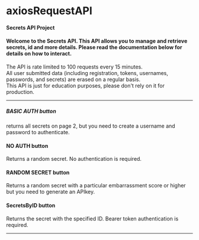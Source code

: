 # axiosRequestAPI

#### Secrets API Project
#### Welcome to the Secrets API. This API allows you to manage and retrieve secrets, id and more details. Please read the documentation below for details on how to interact.

The API is rate limited to 100 requests every 15 minutes.<br>
All user submitted data (including registration, tokens, usernames, passwords, and secrets) are erased on a regular basis.<br>
This API is just for education purposes, please don't rely on it for production.  <br>  
______________________________________________________________________________________________________________________

##### BASIC AUTH button
returns all secrets on page 2, but you need to create a username and password to authenticate.

#### NO AUTH button
Returns a random secret. No authentication is required.

#### RANDOM SECRET button
Returns a random secret with a particular embarrassment score or higher but you need to generate an APIkey.

#### SecretsByID button
Returns the secret with the specified ID. Bearer token authentication is required.

_______________________________________________________________________________________________________________________


